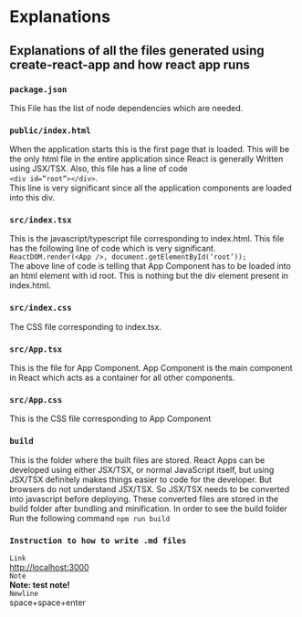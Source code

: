 # Explanations
## Explanations of all the files generated using create-react-app and how react app runs

### `package.json`
This File has the list of node dependencies which are needed.
### `public/index.html`
When the application starts this is the first page that is loaded. This will be the only html file in the entire application since React is generally Written using JSX/TSX. Also, this file has a line of code   
`<div id=”root”></div>`.  
This line is very significant since all the application components are loaded into this div.
### `src/index.tsx`
This is the javascript/typescript file corresponding to index.html. This file has the following line of code which is very significant.   
`ReactDOM.render(<App />, document.getElementById(‘root’));`  
The above line of code is telling that App Component has to be loaded into an html element with id root. This is nothing but the div element present in index.html.

### `src/index.css`
The CSS file corresponding to index.tsx.

### `src/App.tsx`
This is the file for App Component. App Component is the main component in React which acts as a container for all other components.

### `src/App.css`
This is the CSS file corresponding to App Component

### `build`
This is the folder where the built files are stored. React Apps can be developed using either JSX/TSX, or normal JavaScript itself, but using JSX/TSX definitely makes things easier to code for the developer. But browsers do not understand JSX/TSX. So JSX/TSX needs to be converted into javascript before deploying. These converted files are stored in the build folder after bundling and minification. In order to see the build folder Run the following command `npm run build`
       

### `Instruction to how to write .md files`
`Link`  
[http://localhost:3000](http://localhost:3000)  
`Note`  
**Note: test note!**  
`Newline`  
space+space+enter